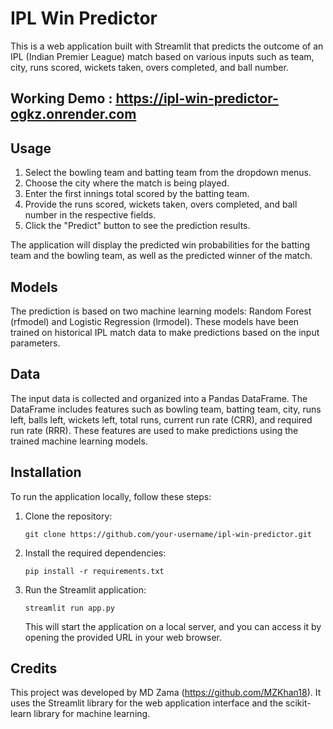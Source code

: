 # IPL Win Predictor

This is a web application built with Streamlit that predicts the outcome of an IPL (Indian Premier League) match based on various inputs such as team, city, runs scored, wickets taken, overs completed, and ball number.

## Working Demo : https://ipl-win-predictor-ogkz.onrender.com

## Usage

1. Select the bowling team and batting team from the dropdown menus.
2. Choose the city where the match is being played.
3. Enter the first innings total scored by the batting team.
4. Provide the runs scored, wickets taken, overs completed, and ball number in the respective fields.
5. Click the "Predict" button to see the prediction results.

The application will display the predicted win probabilities for the batting team and the bowling team, as well as the predicted winner of the match.

## Models

The prediction is based on two machine learning models: Random Forest (rfmodel) and Logistic Regression (lrmodel). These models have been trained on historical IPL match data to make predictions based on the input parameters.

## Data

The input data is collected and organized into a Pandas DataFrame. The DataFrame includes features such as bowling team, batting team, city, runs left, balls left, wickets left, total runs, current run rate (CRR), and required run rate (RRR). These features are used to make predictions using the trained machine learning models.

## Installation

To run the application locally, follow these steps:

1. Clone the repository:

   ```shell
   git clone https://github.com/your-username/ipl-win-predictor.git
   ```

2. Install the required dependencies:

   ```shell
   pip install -r requirements.txt
   ```

3. Run the Streamlit application:

   ```shell
   streamlit run app.py
   ```

   This will start the application on a local server, and you can access it by opening the provided URL in your web browser.


## Credits

This project was developed by MD Zama (https://github.com/MZKhan18). It uses the Streamlit library for the web application interface and the scikit-learn library for machine learning.
